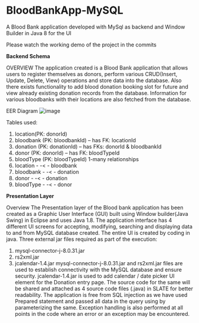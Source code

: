 # BloodBankApp-MySQL
A Blood Bank application developed with MySql as backend and Window Builder in Java 8 for the UI

Please watch the working demo of the project in the commits

**Backend Schema**


OVERVIEW
The application created is a Blood Bank application that allows users to register themselves as donors, perform various CRUD(Insert, Update, Delete, View) operations and store data into the database. Also there exists functionality to add blood donation booking slot for future and view already existing donation records from the database. Information for various bloodbanks with their locations are also fetched from the database.

EER Diagram
![image](https://github.com/rjrnaik/BloodBankApp-MySQL/assets/50843052/5441878e-047d-48db-bf61-57c3b7d29958)

Tables used:
1) location(PK: donorId)
2) bloodbank (PK: bloodbankId) – has FK: locationId
3) donation (PK: donationId) – has FKs: donorId & bloodbankId
4) donor (PK: donorId) – has FK: bloodTypeId
5) bloodType (PK: bloodTypeId)
1-many relationships
1) location - -< - bloodbank
2) bloodbank - -< - donation
3) donor - -< - donation
4) bloodType - -< - donor



**Presentation Layer**


Overview The Presentation layer of the Blood bank application has been created as a Graphic User Interface (GUI) built using Window builder(Java Swing) in Eclipse and uses Java 1.8.
The application interface has 4 different UI screens for accepting, modifying, searching and displaying data to and from MySQL database created.
The entire UI is created by coding in java. Three external jar files required as part of the execution:
1) mysql-connector-j-8.0.31.jar
2) rs2xml.jar
3) jcalendar-1.4.jar
mysql-connector-j-8.0.31.jar and rs2xml.jar files are used to establish connectivity with the MySQL database and ensure security.
jcalendar-1.4.jar is used to add calendar / date picker UI element for the Donation entry page. The source code for the same will be shared and attached as 4 source code files (.java) in SLATE for better readability.
The application is free from SQL injection as we have used Prepared statement and passed all data in the query using by parameterizing the same.
Exception handling is also performed at all points in the code where an error or an exception may be encountered.
